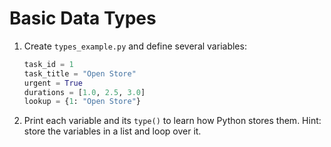 # Basic Data Types

1. Create `types_example.py` and define several variables:
   ```python
   task_id = 1
   task_title = "Open Store"
   urgent = True
   durations = [1.0, 2.5, 3.0]
   lookup = {1: "Open Store"}
   ```
2. Print each variable and its `type()` to learn how Python stores them.
   Hint: store the variables in a list and loop over it.
